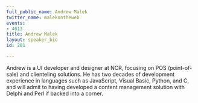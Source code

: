 ```yaml
---
full_public_name: Andrew Malek
twitter_name: malekontheweb
events:
- 4613
title: Andrew Malek
layout: speaker_bio
id: 201

---
```

Andrew is a UI developer and designer at NCR, focusing on POS (point-of-sale) and clienteling solutions. He has two decades of development experience in languages such as JavaScript, Visual Basic, Python, and C, and will admit to having developed a content management solution with Delphi and Perl if backed into a corner.